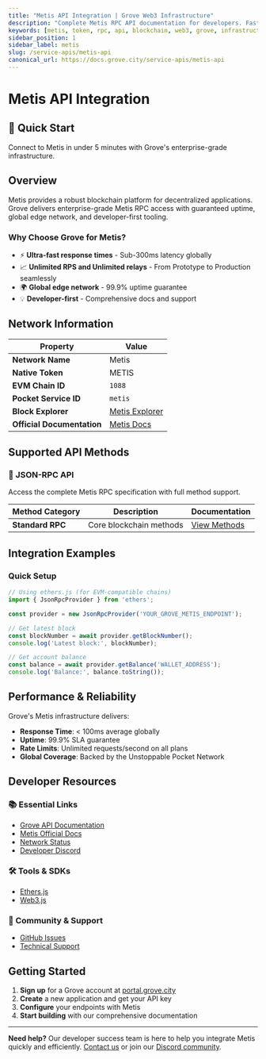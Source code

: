 ```yaml
---
title: "Metis API Integration | Grove Web3 Infrastructure"
description: "Complete Metis RPC API documentation for developers. Fast, reliable Metis blockchain access with Grove's enterprise infrastructure. Get started in minutes."
keywords: [metis, token, rpc, api, blockchain, web3, grove, infrastructure, developers, integration]
sidebar_position: 1
sidebar_label: metis
slug: /service-apis/metis-api
canonical_url: https://docs.grove.city/service-apis/metis-api
---
```


# Metis API Integration

<div style={{background: "linear-gradient(135deg, #667eea 0%, #764ba2 100%)", color: "white", padding: "1.5rem", borderRadius: "8px", margin: "1rem 0"}}>
  <h2 style={{color: "white", marginTop: 0}}>🚀 Quick Start</h2>
  <p style={{marginBottom: 0, fontSize: "1.1rem"}}>Connect to Metis in under 5 minutes with Grove's enterprise-grade infrastructure.</p>
</div>

## Overview

Metis provides a robust blockchain platform for decentralized applications. Grove delivers enterprise-grade Metis RPC access with guaranteed uptime, global edge network, and developer-first tooling.

### Why Choose Grove for Metis?

- ⚡ **Ultra-fast response times** - Sub-300ms latency globally
- 📈 **Unlimited RPS and Unlimited relays** - From Prototype to Production seamlessly
- 🌍 **Global edge network** - 99.9% uptime guarantee
- 💡 **Developer-first** - Comprehensive docs and support

## Network Information

| Property | Value |
|----------|-------|
| **Network Name** | Metis |
| **Native Token** | METIS |
| **EVM Chain ID** | `1088` |
| **Pocket Service ID** | `metis` |
| **Block Explorer** | [Metis Explorer](https://metisscan.info/) |
| **Official Documentation** | [Metis Docs](https://docs.metis.io/hyperion) |

## Supported API Methods

### 🔌 JSON-RPC API
Access the complete Metis RPC specification with full method support.

| Method Category | Description | Documentation |
|-----------------|-------------|---------------|
| **Standard RPC** | Core blockchain methods | [View Methods](../grove-api/api-definition/definition#json-rpc-supported-methods) |

## Integration Examples

### Quick Setup

```javascript
// Using ethers.js (for EVM-compatible chains)
import { JsonRpcProvider } from 'ethers';

const provider = new JsonRpcProvider('YOUR_GROVE_METIS_ENDPOINT');

// Get latest block
const blockNumber = await provider.getBlockNumber();
console.log('Latest block:', blockNumber);

// Get account balance
const balance = await provider.getBalance('WALLET_ADDRESS');
console.log('Balance:', balance.toString());
```

## Performance & Reliability

Grove's Metis infrastructure delivers:

- **Response Time**: < 100ms average globally
- **Uptime**: 99.9% SLA guarantee  
- **Rate Limits**: Unlimited requests/second on all plans
- **Global Coverage**: Backed by the Unstoppable Pocket Network

## Developer Resources

### 📚 Essential Links
- [Grove API Documentation](../grove-api/overview/grove-api)
- [Metis Official Docs](#)
- [Network Status](https://status.grove.city)
- [Developer Discord](https://discord.gg/build-with-grove)

### 🛠️ Tools & SDKs
- [Ethers.js](https://docs.ethers.io/)
- [Web3.js](https://web3js.readthedocs.io/)

### 💬 Community & Support
- [GitHub Issues](https://github.com/buildwithgrove/path)  
- [Technical Support](https://discord.com/channels/824324475256438814/1150805396085293106)

## Getting Started

1. **Sign up** for a Grove account at [portal.grove.city](https://portal.grove.city)
2. **Create** a new application and get your API key
3. **Configure** your endpoints with Metis
4. **Start building** with our comprehensive documentation

---

<div style={{background: "#f8f9fa", padding: "1rem", borderLeft: "4px solid #007bff", margin: "1rem 0"}}>
  <strong>Need help?</strong> Our developer success team is here to help you integrate Metis quickly and efficiently. <a href="mailto:portal@grove.city">Contact us</a> or join our <a href="https://discord.gg/build-with-grove">Discord community</a>.
</div>
